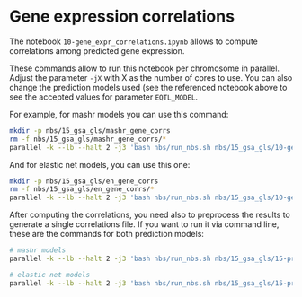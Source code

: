 # Gene expression correlations

The notebook `10-gene_expr_correlations.ipynb` allows to compute correlations among predicted gene expression.

These commands allow to run this notebook per chromosome in parallel.
Adjust the parameter `-jX` with X as the number of cores to use.
You can also change the prediction models used (see the referenced notebook above to see the accepted values for parameter `EQTL_MODEL`.

For example, for mashr models you can use this command:

```bash
mkdir -p nbs/15_gsa_gls/mashr_gene_corrs
rm -f nbs/15_gsa_gls/mashr_gene_corrs/*
parallel -k --lb --halt 2 -j3 'bash nbs/run_nbs.sh nbs/15_gsa_gls/10-gene_expr_correlations.ipynb mashr_gene_corrs/10-gene_expr_correlations-chr{}.run.ipynb -p chromosome {} -p EQTL_MODEL MASHR' ::: {1..22}
```


And for elastic net models, you can use this one:

```bash
mkdir -p nbs/15_gsa_gls/en_gene_corrs
rm -f nbs/15_gsa_gls/en_gene_corrs/*
parallel -k --lb --halt 2 -j3 'bash nbs/run_nbs.sh nbs/15_gsa_gls/10-gene_expr_correlations.ipynb en_gene_corrs/10-gene_expr_correlations-chr{}.run.ipynb -p chromosome {} -p EQTL_MODEL ELASTIC_NET' ::: {1..22}
```

After computing the correlations, you need also to preprocess the results to generate a single correlations file.
If you want to run it via command line, these are the commands for both prediction models:

```bash
# mashr models
parallel -k --lb --halt 2 -j3 'bash nbs/run_nbs.sh nbs/15_gsa_gls/15-preprocess_gene_expr_correlations.ipynb -p EQTL_MODEL MASHR'
```

```bash
# elastic net models
parallel -k --lb --halt 2 -j3 'bash nbs/run_nbs.sh nbs/15_gsa_gls/15-preprocess_gene_expr_correlations.ipynb -p EQTL_MODEL ELASTIC_NET'
```
